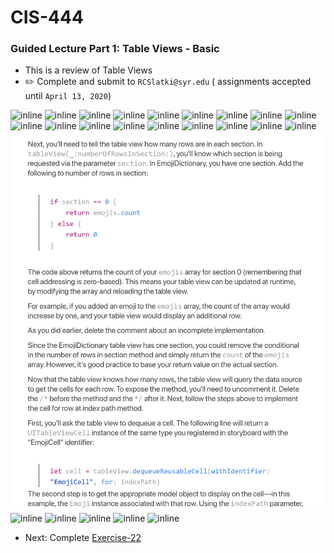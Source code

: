 # CIS-444
### Guided Lecture Part 1: Table Views - Basic

* This is a review of Table Views
* ✏️ Complete and submit to  `RCSlatki@syr.edu` ( assignments accepted until `April 13, 2020`)

![inline](resources/l22-1.png)
![inline](resources/l22-2.png)
![inline](resources/l22-3.png)
![inline](resources/l22-4.png)
![inline](resources/l22-5.png)
![inline](resources/l22-6.png)
![inline](resources/l22-7.png)
![inline](resources/l22-8.png)
![inline](resources/l22-9.png)
![inline](resources/l22-10.png)
![inline](resources/l22-11.png)
![inline](resources/l22-12.png)
![inline](resources/l22-13.png)
![inline](resources/l22-14.png)
![inline](resources/l22-15.png)
![inline](resources/l22-16.png)
![inline](resources/l22-17.png)
![inline](resources/l22-18.png)
![inline](resources/l22-19.png)
![inline](resources/l22-20.png)
![inline](resources/l22-21.png)
![inline](resources/l22-22.png)
![inline](resources/l22-23.png)
![inline](resources/l22-24.png)


* Next: Complete [Exercise-22](https://github.com/SyracuseUniversity-CIS444/CIS-444/blob/master/Lectures/L22-Table-Views/exercise.md)
